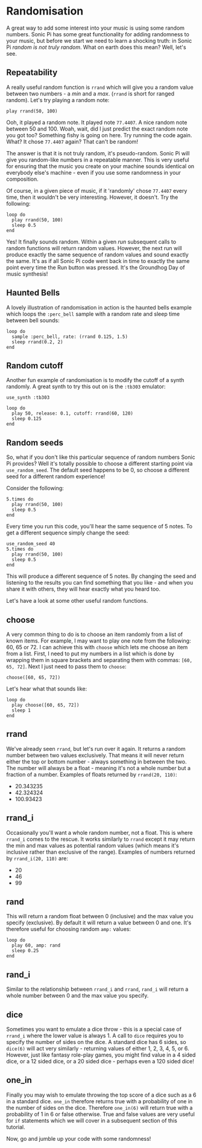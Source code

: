 # Randomisation

A great way to add some interest into your music is using some random
numbers. Sonic Pi has some great functionality for adding randomness to
your music, but before we start we need to learn a shocking truth: in
Sonic Pi *random is not truly random*. What on earth does this mean?
Well, let's see.

## Repeatability

A really useful random function is `rrand` which will give you a random
value between two numbers - a *min* and a *max*. (`rrand` is short for
ranged random). Let's try playing a random note:

```
play rrand(50, 100)
```

Ooh, it played a random note. It played note `77.4407`. A nice random
note between 50 and 100. Woah, wait, did I just predict the exact random
note you got too? Something fishy is going on here. Try running the code
again. What? It chose `77.4407` again? That can't be random!

The answer is that it is not truly random, it's pseudo-random. Sonic Pi
will give you random-like numbers in a repeatable manner. This is very
useful for ensuring that the music you create on your machine sounds
identical on everybody else's machine - even if you use some randomness
in your composition.

Of course, in a given piece of music, if it 'randomly' chose `77.4407`
every time, then it wouldn't be very interesting. However, it
doesn't. Try the following:

```
loop do
  play rrand(50, 100)
  sleep 0.5
end 
```

Yes! It finally sounds random. Within a given *run* subsequent calls
to random functions will return random values. However, the next run
will produce exactly the same sequence of random values and sound
exactly the same. It's as if all Sonic Pi code went back in time to
exactly the same point every time the Run button was pressed. It's the
Groundhog Day of music synthesis!

## Haunted Bells

A lovely illustration of randomisation in action is the haunted bells
example which loops the `:perc_bell` sample with a random rate and sleep
time between bell sounds:

```
loop do
  sample :perc_bell, rate: (rrand 0.125, 1.5)
  sleep rrand(0.2, 2)
end
```

## Random cutoff

Another fun example of randomisation is to modify the cutoff of a
synth randomly. A great synth to try this out on is the `:tb303`
emulator:

```
use_synth :tb303

loop do
  play 50, release: 0.1, cutoff: rrand(60, 120)
  sleep 0.125
end
```

## Random seeds

So, what if you don't like this particular sequence of random numbers
Sonic Pi provides? Well it's totally possible to choose a different
starting point via `use_random_seed`. The default seed happens to be
0, so choose a different seed for a different random experience!

Consider the following:

```
5.times do
  play rrand(50, 100)
  sleep 0.5
end
```

Every time you run this code, you'll hear the same sequence of 5
notes. To get a different sequence simply change the seed:

```
use_random_seed 40
5.times do
  play rrand(50, 100)
  sleep 0.5
end
```

This will produce a different sequence of 5 notes. By changing the seed
and listening to the results you can find something that you like - and
when you share it with others, they will hear exactly what you heard
too.

Let's have a look at some other useful random functions.


## choose

A very common thing to do is to choose an item randomly from a list of
known items. For example, I may want to play one note from the
following: 60, 65 or 72. I can achieve this with `choose` which lets
me choose an item from a list. First, I need to put my numbers in a list
which is done by wrapping them in square brackets and separating them
with commas: `[60, 65, 72]`. Next I just need to pass them to `choose`:

```
choose([60, 65, 72])
```

Let's hear what that sounds like:

```
loop do
  play choose([60, 65, 72])
  sleep 1
end
```

## rrand

We've already seen `rrand`, but let's run over it again. It returns a
random number between two values exclusively. That means it will never
return either the top or bottom number - always something in between the
two. The number will always be a float - meaning it's not a whole number
but a fraction of a number. Examples of floats returned by
`rrand(20, 110)`:

* 20.343235
* 42.324324
* 100.93423

## rrand_i

Occasionally you'll want a whole random number, not a float. This is
where `rrand_i` comes to the rescue. It works similarly to `rrand`
except it may return the min and max values as potential random values
(which means it's inclusive rather than exclusive of the
range). Examples of numbers returned by `rrand_i(20, 110)` are:

* 20
* 46
* 99

## rand

This will return a random float between 0 (inclusive) and the max
value you specify (exclusive). By default it will return a value
between 0 and one. It's therefore useful for choosing random `amp:`
values:

```
loop do
  play 60, amp: rand
  sleep 0.25
end
```

## rand_i

Similar to the relationship between `rrand_i` and `rrand`, `rand_i` will
return a whole number between 0 and the max value you specify.

## dice

Sometimes you want to emulate a dice throw - this is a special case of
`rrand_i` where the lower value is always 1. A call to `dice` requires
you to specify the number of sides on the dice. A standard dice has 6
sides, so `dice(6)` will act very similarly - returning values of either
1, 2, 3, 4, 5, or 6. However, just like fantasy role-play games, you
might find value in a 4 sided dice, or a 12 sided dice, or a 20 sided
dice - perhaps even a 120 sided dice!

## one_in

Finally you may wish to emulate throwing the top score of a dice such
as a 6 in a standard dice. `one_in` therefore returns true with a
probability of one in the number of sides on the dice. Therefore
`one_in(6)` will return true with a probability of 1 in 6 or false
otherwise. True and false values are very useful for `if` statements
which we will cover in a subsequent section of this tutorial.

Now, go and jumble up your code with some randomness!
